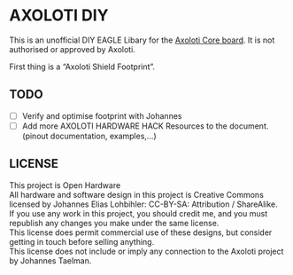 # AXOLOTI DIY

This is an unofficial DIY EAGLE Libary for the [Axoloti Core board](http://www.axoloti.com/). It is not authorised or approved by Axoloti.

First thing is a “Axoloti Shield Footprint”.

## TODO

- [ ] Verify and optimise footprint with Johannes
- [ ] Add more AXOLOTI HARDWARE HACK Resources to the document. (pinout documentation, examples,…)

## LICENSE 
This project is Open Hardware  
All hardware and software design in this project is Creative Commons licensed by Johannes Elias Lohbihler: CC-BY-SA: Attribution / ShareAlike.  
If you use any work in this project, you should credit me, and you must republish any changes you make under the same license.  
This license does permit commercial use of these designs, but consider getting in touch before selling anything.  
This license does not include or imply any connection to the Axoloti project by Johannes Taelman. 
